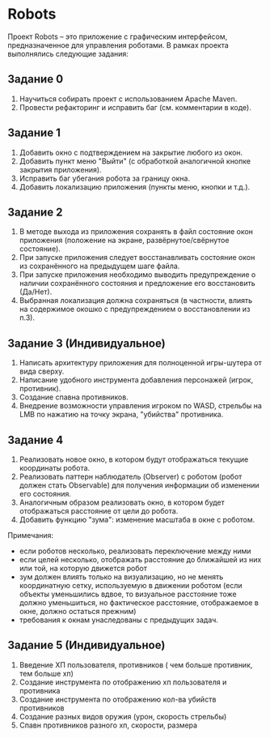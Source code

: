 # Robots

Проект Robots – это приложение с графическим интерфейсом, предназначенное для управления роботами. В рамках проекта выполнялись следующие задания:

## Задание 0

1. Научиться собирать проект с использованием Apache Maven.
2. Провести рефакторинг и исправить баг (см. комментарии в коде).

## Задание 1

1. Добавить окно с подтверждением на закрытие любого из окон.
2. Добавить пункт меню "Выйти" (с обработкой аналогичной кнопке закрытия приложения).
3. Исправить баг убегания робота за границу окна.
4. Добавить локализацию приложения (пункты меню, кнопки и т.д.).

## Задание 2

1. В методе выхода из приложения сохранять в файл состояние окон приложения (положение на экране, развёрнутое/свёрнутое состояние).
2. При запуске приложения следует восстанавливать состояние окон из сохранённого на предыдущем шаге файла.
3. При запуске приложения необходимо выводить предупреждение о наличии сохранённого состояния и предложение его восстановить (Да/Нет).
4. Выбранная локализация должна сохраняться (в частности, влиять на содержимое окошко с предупреждением о восстановлении из п.3).

## Задание 3 (Индивидуальное)

1. Написать архитектуру приложения для полноценной игры-шутера от вида сверху. 
2. Написание удобного инструмента добавления персонажей (игрок, противник).
3. Создание спавна противников.
4. Внедрение возможности управления игроком по WASD, стрельбы на LMB по нажатию на точку экрана, "убийства" противника.

## Задание 4

1. Реализовать новое окно, в котором будут отображаться текущие координаты робота.
2. Реализовать паттерн наблюдатель (Observer) с роботом (робот должен стать Observable) для получения информации об изменении его состояния.
3. Аналогичным образом реализовать окно, в котором будет отображаться расстояние от цели до робота.
4. Добавить функцию "зума": изменение масштаба в окне с роботом.

Примечания:
- если роботов несколько, реализовать переключение между ними
- если целей несколько, отображать расстояние до ближайшей из них или той, на которую движется робот
- зум должен влиять только на визуализацию, но не менять координатную сетку, используемую в движении роботом (если объекты уменьшились вдвое, то визуальное расстояние тоже должно уменьшиться, но фактическое расстояние, отображаемое в окне, должно остаться прежним)
- требования к окнам унаследованы с предыдущих задач.

## Задание 5 (Индивидуальное)

1. Введение ХП пользователя, противников ( чем больше противник, тем больше хп)
2. Создание инструмента по отображению хп пользователя и противника
3. Создание инструмента по отображению кол-ва убийств противников
4. Создание разных видов оружия (урон, скорость стрельбы)
5. Спавн противников разного хп, скорости, размера

